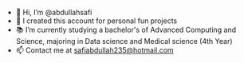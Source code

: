 - 👋 Hi, I’m @abdullahsafi
- 🌱 I created this account for personal fun projects
- 📚 I’m currently studying a bachelor's of Advanced Computing and Science, majoring in Data science and Medical science (4th Year)
- 📫 Contact me at safiabdullah235@hotmail.com

<!---
abdullahsafi/abdullahsafi is a ✨ special ✨ repository because its `README.md` (this file) appears on your GitHub profile.
You can click the Preview link to take a look at your changes.
--->
